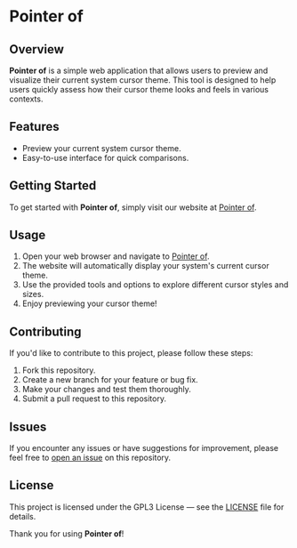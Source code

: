 # Pointer of

## Overview

**Pointer of** is a simple web application that allows users to preview and visualize their current system cursor theme. This tool is designed to help users quickly assess how their cursor theme looks and feels in various contexts.

## Features

- Preview your current system cursor theme.
- Easy-to-use interface for quick comparisons.

## Getting Started

To get started with **Pointer of**, simply visit our website at [Pointer of](https://pointerof.vercel.app/).

## Usage

1. Open your web browser and navigate to [Pointer of](https://pointerof.vercel.app/).
2. The website will automatically display your system's current cursor theme.
3. Use the provided tools and options to explore different cursor styles and sizes.
4. Enjoy previewing your cursor theme!

## Contributing

If you'd like to contribute to this project, please follow these steps:

1. Fork this repository.
2. Create a new branch for your feature or bug fix.
3. Make your changes and test them thoroughly.
4. Submit a pull request to this repository.

## Issues

If you encounter any issues or have suggestions for improvement, please feel free to [open an issue](https://github.com/your-username/pointer-of/issues) on this repository.

## License

This project is licensed under the GPL3 License — see the [LICENSE](LICENSE) file for details.

Thank you for using **Pointer of**!
